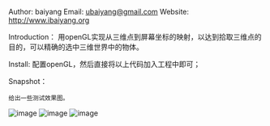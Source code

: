 Author: baiyang Email: ubaiyang@gmail.com Website: http://www.ibaiyang.org

Introduction：
    用openGL实现从三维点到屏幕坐标的映射，以达到拾取三维点的目的，可以精确的选中三维世界中的物体。

Install:
    配置openGL，然后直接将以上代码加入工程中即可；

Snapshot：

    给出一些测试效果图。
![image](https://github.com/baiyang/opengl/raw/master/imgs/example1.png)
![image](https://github.com/baiyang/opengl/raw/master/imgs/example2.png)
![image](https://github.com/baiyang/opengl/raw/master/imgs/example3.png)


